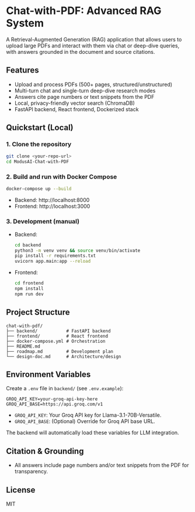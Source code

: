 # Chat-with-PDF: Advanced RAG System

A Retrieval-Augmented Generation (RAG) application that allows users to upload large PDFs and interact with them via chat or deep-dive queries, with answers grounded in the document and source citations.

## Features
- Upload and process PDFs (500+ pages, structured/unstructured)
- Multi-turn chat and single-turn deep-dive research modes
- Answers cite page numbers or text snippets from the PDF
- Local, privacy-friendly vector search (ChromaDB)
- FastAPI backend, React frontend, Dockerized stack

## Quickstart (Local)

### 1. Clone the repository
```bash
git clone <your-repo-url>
cd ModusAI-Chat-with-PDF
```

### 2. Build and run with Docker Compose
```bash
docker-compose up --build
```
- Backend: http://localhost:8000
- Frontend: http://localhost:3000

### 3. Development (manual)
- Backend:
  ```bash
  cd backend
  python3 -m venv venv && source venv/bin/activate
  pip install -r requirements.txt
  uvicorn app.main:app --reload
  ```
- Frontend:
  ```bash
  cd frontend
  npm install
  npm run dev
  ```

## Project Structure
```
chat-with-pdf/
├── backend/           # FastAPI backend
├── frontend/          # React frontend
├── docker-compose.yml # Orchestration
├── README.md
├── roadmap.md         # Development plan
└── design-doc.md      # Architecture/design
```

## Environment Variables

Create a `.env` file in `backend/` (see `.env.example`):

```
GROQ_API_KEY=your-groq-api-key-here
GROQ_API_BASE=https://api.groq.com/v1
```
- `GROQ_API_KEY`: Your Groq API key for Llama-3.1-70B-Versatile.
- `GROQ_API_BASE`: (Optional) Override for Groq API base URL.

The backend will automatically load these variables for LLM integration.

## Citation & Grounding
- All answers include page numbers and/or text snippets from the PDF for transparency.

## License
MIT
